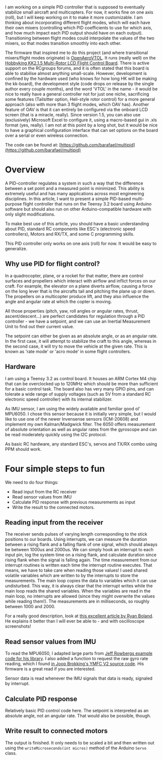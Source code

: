 I am working on a simple PID controller that is supposed to eventually 
stabilize small aircraft and multicopters. For now, it works fine on one axis
(roll), but I will keep working on it to make it more customizable. I am
thinking about incorporating different flight modes, which will each have their own mixers
(controlling which PID coefficients to use for which axis, and how much impact each PID output should have on each output). Transitioning
between flight modes could interpolate the values of the two mixers, so that modes transition smoothly into each other.

The firmware that inspired me to do this project (and where transitional mixers/flight modes originate) is [OpenAeroVTOL](https://www.rcgroups.com/forums/showthread.php?1972686-OpenAeroVTOL-with-transitional-mixers-(perfect-for-VTOLs)). It runs (really well) on the [Hobbyking KK2.1.5 Multi-Rotor LCD Flight Control Board](https://hobbyking.com/de_de/hobbyking-kk2-1-5-multi-rotor-lcd-flight-control-board-with-6050mpu-and-atmel-644pa.html?___store=de_de). There is active support on the RCgroups forums, and it is often stated that this board is able to stabilise almost anything small-scale. However, development is confined by the hardware used (who knows for how long HK will be making the kk-board), the development style (code drops on release by the single author every couple months), and the word 'VTOL' in the name - it would be nice to really have a general controller not for just one niche, sacrificing some features (Tailsitter option, Heli-style rotor control) for a more general approach (also with more than 3 flight modes, which OAV has). Another feature of OAV is that it can entirely be configured via the onboard LCD screen (that is a miracle, really). Since version 1.5, you can also use (exclusively) Microsoft Excel to configure it, using a macro-based gui in .xls format (yes, really). I am not at this point by a long shot, but it would be nice to have a graphical configuration interface that can set options on the board over a serial or even wireless connection.


The code can be found at: [https://github.com/barafael/multipid](https://github.com/barafael/multipid)

# Overview

A PID-controller regulates a system in such a way that the difference between a
set point and a measured point is minimized. This ability is extremely useful
and has many applications across most engineering disciplines. In this article,
I want to present a simple PID-based multi-purpose flight controller that runs
on the Teensy 3.2 board using Arduino software but should also run on other
Arduino-compatible hardware with only slight modifications.

To make best use of this article, you should have a basic understanding about
PID, standard RC components like ESC's (electronic speed controllers), Motors
and RX/TX, and some C programming skills.

This PID controller only works on one axis (roll) for now. It would be easy to
generalize.

## Why use PID for flight control?

In a quadrocopter, plane, or a rocket for that matter, there are control
surfaces and propellers which interact with airflow and inflict forces on our
craft. For example, the elevator on a plane diverts airflow, causing a force on
the long lever that is the aircrafts tail and pitching the plane up or down.
The propellers on a multicopter produce lift, and they also influence the angle
and angular rate at which the copter is moving.

All those properties (pitch, yaw, roll angles or angular rates, thrust,
ascent/descent...) are perfect candidates for regulation through a PID
controller - we have a setpoint, and we can use an Inertial Measurement Unit to
find out their current value.

The setpoint can either be given as an absolute angle, or as an angular rate.
In the first case, it will attempt to stabilize the craft to this angle,
whereas in the second case, it will try to move the vehicle at the given rate.
This is known as 'rate mode' or 'acro mode' in some flight controllers.

## Hardware

I am using a Teensy 3.2 as control board. It houses an ARM Cortex M4 chip that
can be overclocked up to 120MHz which should be more than sufficient for a
basic control task. The board also has very many GPIO pins, and can tolerate a
wide range of supply voltages (such as 5V from a standard RC electronic speed
controller) with its internal stabilizer.

As IMU sensor, I am using the widely available and familiar good ol' MPU6050. I chose this sensor because it is initially very simple, but I would like to use one of the newer Invensense sensors (ICM-20608) and implement my own Kalman/Madgwick filter. The 6050 offers measurement of absolute orientation as well as
angular rates from the gyroscope and can be read moderately quickly using the I2C
protocol.

As basic RC hardware, any standard ESC's, servos and TX/RX combo using PPM should work.

# Four simple steps to fun

We need to do four things:

* Read input from the RC receiver
* Read sensor values from IMU
* Calculate PID response with previous measurements as input
* Write the result to the connected motors.

## Reading input from the receiver

The receiver sends pulses of varying length corresponding to the stick positions to our boards. Using interrupts, we can measure the duration between a rising flank and a falling flank of one signal, which should always be between 1000us and 2000us. We can simply hook an interrupt to each input pin, log the system time on a rising flank, and calculate duration since rising flank when the signal is falling again.
The time measurement from our interrupt routines is written each time the interrupt routine executes. That means, we have to take care when reading those values! I used shared volatile variables which are written to by the interrupts to store the measurements. The main loop copies the data to variables which it can use undisturbed. This way, it is always clear that the interrupt writes while the main loop reads the shared variables. When the variables are read in the main loop, no interrupts are allowed (since they might overwrite the values while reading them!). The measurements are in milliseconds, so roughly between 1000 and 2000.

For a really good description, look at [this excellent article by Ryan
Boland](https://ryanboland.com/blog/reading-rc-receiver-values/). He explains
it better than I will ever be able to - and with oscilloscope screenshots!

## Read sensor values from IMU

To read the MPU6050, I adapted large parts from [Jeff Rowbergs example code for
his
library](https://github.com/jrowberg/i2cdevlib/blob/master/Arduino/MPU6050/examples/MPU6050_DMP6/MPU6050_DMP6.ino).
I also added a function to request the raw gyro rate reading, which I found [in
Joop Brokking's YMFC V2 source
code](http://www.brokking.net/ymfc-3d_v2_main.html). His firmware is a great
read if you are interested.

Sensor data is read whenever the IMU signals that data is ready, signaled by
interrupt.

## Calculate PID response

Relatively basic PID control code here. The setpoint is interpreted as an
absolute angle, not an angular rate. That would also be possible, though.

## Write result to connected motors

The output is finished. It only needs to be scaled a bit and then written out
using the ``writeMicroseconds(int micros)`` method of the Arduino ``Servo``
class.
